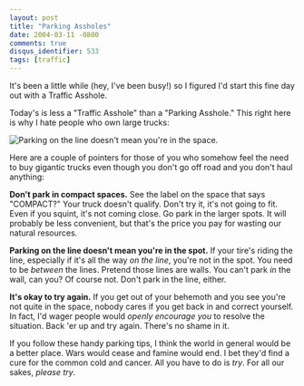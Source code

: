 ```yaml
---
layout: post
title: "Parking Assholes"
date: 2004-03-11 -0800
comments: true
disqus_identifier: 533
tags: [traffic]
---
```

It's been a little while (hey, I've been busy!) so I figured I'd start
this fine day out with a Traffic Asshole.

 Today's is less a "Traffic Asshole" than a "Parking Asshole." This
right here is why I hate people who own large trucks:

 ![Parking on the line doesn't mean you're in the
space.](https://hyqi8g.blu.livefilestore.com/y2pGf8nVM1CUcr97QeGJVYOn9kPtGs35j9uX8-yrOEY9ylPtDX9waIZf_FRLGoKmuqb13nhFbierGWlhZbK7e5cORpLld1yWHAQxbq452_fsNU/20040311taotw.jpg?psid=1)

 Here are a couple of pointers for those of you who somehow feel the
need to buy gigantic trucks even though you don't go off road and you
don't haul anything:

 **Don't park in compact spaces.** See the label on the space that says
"COMPACT?" Your truck doesn't qualify. Don't try it, it's not going to
fit. Even if you squint, it's not coming close. Go park in the larger
spots. It will probably be less convenient, but that's the price you pay
for wasting our natural resources.

 **Parking on the line doesn't mean you're in the spot.** If your tire's
riding the line, especially if it's all the way *on the line*, you're
not in the spot. You need to be *between* the lines. Pretend those lines
are walls. You can't park *in* the wall, can you? Of course not. Don't
park in the line, either.

 **It's okay to try again.** If you get out of your behemoth and you see
you're not quite in the space, nobody cares if you get back in and
correct yourself. In fact, I'd wager people would *openly encourage you*
to resolve the situation. Back 'er up and try again. There's no shame in
it.

 If you follow these handy parking tips, I think the world in general
would be a better place. Wars would cease and famine would end. I bet
they'd find a cure for the common cold and cancer. All you have to do is
*try*. For all our sakes, *please try*.

